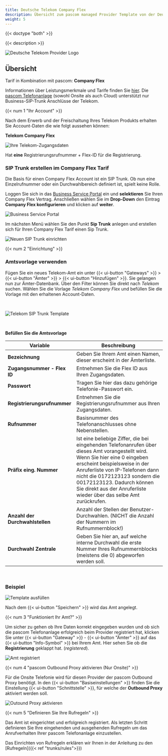 ```yaml
---
title: Deutsche Telekom Company Flex 
description: Übersicht zum pascom managed Provider Template von der Deutschen Telekom
weight: 5
---
```

{{< doctype "both"  >}}

{{< description >}}

![Deutsche Telekom Provider Logo](deutsche-telekom-logo.png?width=50%)


## Übersicht

Tarif in Kombination mit pascom: **Company Flex**  


Informationen über Leistungsmerkmale und Tarife finden Sie [hier](https://geschaeftskunden.telekom.de/internet-dsl/tarife/festnetz-internet-dsl/companyflex). Die [pascom Telefonanlage](https://www.pascom.net/de/voip-telefonanlage/ "pascom VoIP-Telefonagen Software") (sowohl Onsite als auch Cloud) unterstützt nur Business-SIP-Trunk Anschlüsse der Telekom.


{{< num 1 "Ihr Account" >}}

Nach dem Erwerb und der Freischaltung Ihres Telekom Produkts erhalten Sie Account-Daten die wie folgt aussehen können:

**Telekom Company Flex**


![Ihre Telekom-Zugangsdaten](telekom-accessdata.png?width=100%)

Hat **eine** Registrierungsrufnummer +  Flex-ID für die Registrierung.


### SIP Trunk erstellen im Company Flex Tarif

Die Basis für einen Company Flex Account ist ein SIP Trunk. Ob nun eine Einzelrufnummer oder ein Durchwahlbereich definiert ist, spielt keine Rolle.

Loggen Sie sich in das [Business Service Portal](https://bsp.t-mobile.de/portal/) ein und **selektieren** Sie Ihren Company Flex Vertrag. Anschließen wählen Sie im **Drop-Down** den Eintrag **Company Flex konfigurieren** und klicken auf **weiter**.


![Business Service Portal](contract.png?width=100%)

Im nächsten Menü wählen Sie den Punkt **Sip Trunk** anlegen und erstellen sich für Ihren Company Flex Tarif einen Sip Trunk.

![Neuen SIP Trunk einrichten](create-siptrunk.png?width=100%)

{{< num 2 "Einrichtung" >}}

### Amtsvorlage verwenden

Fügen Sie ein neues Telekom-Amt ein unter {{< ui-button "Gateways" >}} > {{< ui-button "Ämter" >}} > {{< ui-button "Hinzufügen" >}}. Sie gelangen nun zur Ämter-Datenbank. Über den Filter können Sie direkt nach *Telekom* suchen. Wählen Sie die Vorlage *Telekom Company Flex* und befüllen Sie die Vorlage mit den erhaltenen Account-Daten.

<br />

![Telekom SIP Trunk Template](choose-template.de.PNG)

<br />

**Befüllen Sie die Amtsvorlage**  


|Variable|Beschreibung|
|---|---|
|**Bezeichnung**|Geben Sie Ihrem Amt einen Namen, dieser erscheint in der Ämterliste.|
|**Zugangsnummer - Flex ID**|Entnehmen Sie die Flex ID aus Ihren Zugangsdaten.|
|**Passwort**|Tragen Sie hier das dazu gehörige Telefonie-Passwort ein.|
|**Registrierungsrufnummer**|Entnehmen Sie die Registrierungsrufnummer aus Ihren Zugangsdaten.|
|**Rufnummer**|Basisnummer des Telefonanschlusses ohne Nebenstellen.|
|**Präfix eing. Nummer**|Ist eine beliebige Ziffer, die bei eingehenden Telefonanrufen über dieses Amt vorangestellt wird. Wenn Sie hier eine 0 eingeben erscheint beispielsweise in der Anruferliste von IP-Telefonen dann nicht die 0172123123 sondern die 00172123123. Dadurch können Sie direkt aus der Anruferliste wieder über das selbe Amt zurückrufen.|
|**Anzahl der Durchwahlstellen**|Anzahl der Stellen der Benutzer-Durchwahlen. (NICHT die Anzahl der Nummern im Rufnummernblock!)|
|**Durchwahl Zentrale**|Geben Sie hier an, auf welche interne Durchwahl die erste Nummer Ihres Rufnummernblocks (meistens die 0) abgeworfen werden soll.|

<br />

### Beispiel

![Template ausfüllen](fill-variables.png?width=70%)

Nach dem {{< ui-button "Speichern" >}} wird das Amt angelegt. 

{{< num 3 "Funktioniert Ihr Amt?" >}}

Um sicher zu gehen ob Ihre Daten korrekt eingegeben wurden und ob sich die pascom Telefonanlage erfolgreich beim Provider registriert hat, klicken Sie unter {{< ui-button "Gateway" >}} - {{< ui-button "Ämter" >}} auf das {{< ui-button "Info-Symbol" >}} bei Ihrem Amt.
Hier sehen Sie ob die **Registrierung** geklappt hat. (*registered*).

![Amt registriert](registered-template.de.PNG?width=50%)

{{< num 4 "pascom Outbound Proxy aktivieren (Nur Onsite)" >}}

Für die Onsite Telefonie wird für diesen Provider der pascom Outbound Proxy benötigt. In den {{< ui-button "Basiseinstellungen" >}} finden Sie die Einstellung {{< ui-button "Schnittstelle" >}}, für welche der **Outbound Proxy** aktiviert werden soll.

![Outound Proxy aktivieren](setup_op.de.jpg?width=70%)

{{< num 5 "Definieren Sie Ihre Rufregeln" >}}

Das Amt ist eingerichtet und erfolgreich registriert. Als letzten Schritt definieren Sie Ihre eingehenden und ausgehenden Rufregeln um das Anrufverhalten Ihrer pascom Telefonanlage einzustellen. 

Das Einrichten von Rufregeln erklären wir Ihnen in der Anleitung zu den [Rufregeln]({{< ref "trunks/rules">}})